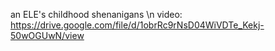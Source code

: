 an ELE's childhood shenanigans \n
video: https://drive.google.com/file/d/1obrRc9rNsD04WiVDTe_Kekj-50wOGUwN/view
